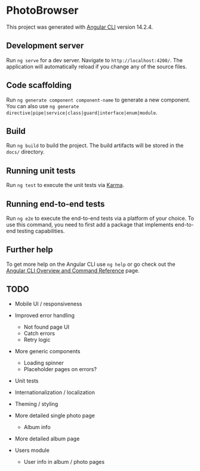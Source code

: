 # PhotoBrowser

This project was generated with [Angular CLI](https://github.com/angular/angular-cli) version 14.2.4.

## Development server

Run `ng serve` for a dev server. Navigate to `http://localhost:4200/`. The application will automatically reload if you change any of the source files.

## Code scaffolding

Run `ng generate component component-name` to generate a new component. You can also use `ng generate directive|pipe|service|class|guard|interface|enum|module`.

## Build

Run `ng build` to build the project. The build artifacts will be stored in the `docs/` directory.

## Running unit tests

Run `ng test` to execute the unit tests via [Karma](https://karma-runner.github.io).

## Running end-to-end tests

Run `ng e2e` to execute the end-to-end tests via a platform of your choice. To use this command, you need to first add a package that implements end-to-end testing capabilities.

## Further help

To get more help on the Angular CLI use `ng help` or go check out the [Angular CLI Overview and Command Reference](https://angular.io/cli) page.


## TODO
- Mobile UI / responsiveness

- Improved error handling
  - Not found page UI
  - Catch errors
  - Retry logic

- More generic components
  - Loading spinner
  - Placeholder pages on errors?
  
- Unit tests
  
- Internationalization / localization
  
- Theming / styling
  
- More detailed single photo page
  - Album info
  
- More detailed album page
  
- Users module
  - User info in album / photo pages
